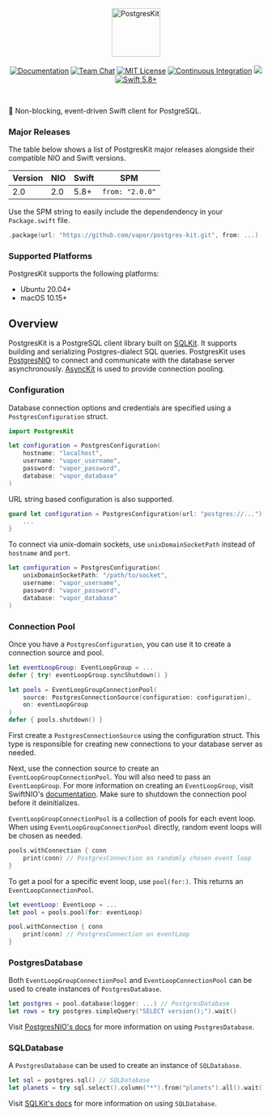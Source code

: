 <p align="center">
<picture>
  <source media="(prefers-color-scheme: dark)" srcset="https://github.com/vapor/postgres-kit/assets/1130717/02ca33b1-d788-4846-8280-7cd89f09c397">
  <source media="(prefers-color-scheme: light)" srcset="https://github.com/vapor/postgres-kit/assets/1130717/91de055b-0e4f-42f3-8257-946ac40d731c">
  <img src="https://github.com/vapor/postgres-kit/assets/1130717/91de055b-0e4f-42f3-8257-946ac40d731c" height="96" alt="PostgresKit">
</picture> 
<br>
<br>
<a href="https://docs.vapor.codes/4.0/"><img src="https://design.vapor.codes/images/readthedocs.svg" alt="Documentation"></a>
<a href="https://discord.gg/vapor"><img src="https://design.vapor.codes/images/discordchat.svg" alt="Team Chat"></a>
<a href="LICENSE"><img src="https://design.vapor.codes/images/mitlicense.svg" alt="MIT License"></a>
<a href="https://github.com/vapor/postgres-kit/actions/workflows/test.yml"><img src="https://img.shields.io/github/actions/workflow/status/vapor/postgres-kit/test.yml?event=push&style=plastic&logo=github&label=tests&logoColor=%23ccc" alt="Continuous Integration"></a>
<a href="https://codecov.io/github/vapor/postgres-kit"><img src="https://img.shields.io/codecov/c/github/vapor/postgres-kit?style=plastic&logo=codecov&label=codecov"></a>
<a href="https://swift.org"><img src="https://design.vapor.codes/images/swift58up.svg" alt="Swift 5.8+"></a>
</p>

<br>

🐘 Non-blocking, event-driven Swift client for PostgreSQL.

### Major Releases

The table below shows a list of PostgresKit major releases alongside their compatible NIO and Swift versions. 

|Version|NIO|Swift|SPM|
|-|-|-|-|
|2.0|2.0|5.8+|`from: "2.0.0"`|

Use the SPM string to easily include the dependendency in your `Package.swift` file.

```swift
.package(url: "https://github.com/vapor/postgres-kit.git", from: ...)
```

### Supported Platforms

PostgresKit supports the following platforms:

- Ubuntu 20.04+
- macOS 10.15+

## Overview

PostgresKit is a PostgreSQL client library built on [SQLKit](https://github.com/vapor/sql-kit). It supports building and serializing Postgres-dialect SQL queries. PostgresKit uses [PostgresNIO](https://github.com/vapor/postgres-nio) to connect and communicate with the database server asynchronously. [AsyncKit](https://github.com/vapor/async-kit) is used to provide connection pooling. 

### Configuration

Database connection options and credentials are specified using a `PostgresConfiguration` struct. 

```swift
import PostgresKit

let configuration = PostgresConfiguration(
    hostname: "localhost",
    username: "vapor_username",
    password: "vapor_password",
    database: "vapor_database"
)
```

URL string based configuration is also supported.

```swift
guard let configuration = PostgresConfiguration(url: "postgres://...") else {
    ...
}
```

To connect via unix-domain sockets, use `unixDomainSocketPath` instead of `hostname` and `port`.

```swift
let configuration = PostgresConfiguration(
    unixDomainSocketPath: "/path/to/socket",
    username: "vapor_username",
    password: "vapor_password",
    database: "vapor_database"
)
```

### Connection Pool

Once you have a `PostgresConfiguration`, you can use it to create a connection source and pool.

```swift
let eventLoopGroup: EventLoopGroup = ...
defer { try! eventLoopGroup.syncShutdown() }

let pools = EventLoopGroupConnectionPool(
    source: PostgresConnectionSource(configuration: configuration), 
    on: eventLoopGroup
)
defer { pools.shutdown() }
```

First create a `PostgresConnectionSource` using the configuration struct. This type is responsible for creating new connections to your database server as needed.

Next, use the connection source to create an `EventLoopGroupConnectionPool`. You will also need to pass an `EventLoopGroup`. For more information on creating an `EventLoopGroup`, visit SwiftNIO's [documentation](https://apple.github.io/swift-nio/docs/current/NIO/index.html). Make sure to shutdown the connection pool before it deinitializes. 

`EventLoopGroupConnectionPool` is a collection of pools for each event loop. When using `EventLoopGroupConnectionPool` directly, random event loops will be chosen as needed.

```swift
pools.withConnection { conn 
    print(conn) // PostgresConnection on randomly chosen event loop
}
```

To get a pool for a specific event loop, use `pool(for:)`. This returns an `EventLoopConnectionPool`. 

```swift
let eventLoop: EventLoop = ...
let pool = pools.pool(for: eventLoop)

pool.withConnection { conn
    print(conn) // PostgresConnection on eventLoop
}
```

### PostgresDatabase

Both `EventLoopGroupConnectionPool` and `EventLoopConnectionPool` can be used to create instances of `PostgresDatabase`.

```swift
let postgres = pool.database(logger: ...) // PostgresDatabase
let rows = try postgres.simpleQuery("SELECT version();").wait()
```

Visit [PostgresNIO's docs](https://github.com/vapor/postgres-nio) for more information on using `PostgresDatabase`.

### SQLDatabase

A `PostgresDatabase` can be used to create an instance of `SQLDatabase`.

```swift
let sql = postgres.sql() // SQLDatabase
let planets = try sql.select().column("*").from("planets").all().wait()
```

Visit [SQLKit's docs](https://github.com/vapor/sql-kit) for more information on using `SQLDatabase`. 
